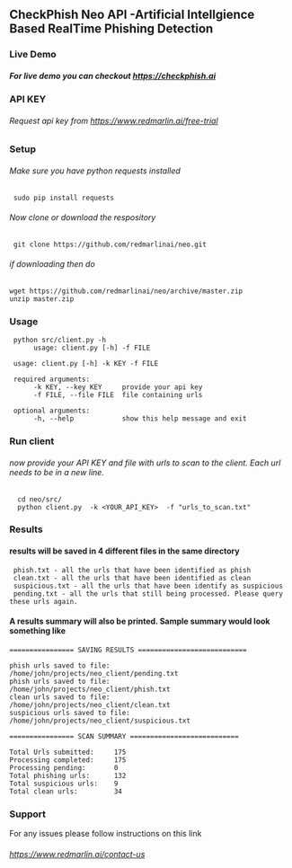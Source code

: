 ## CheckPhish Neo API -Artificial Intellgience Based RealTime Phishing Detection

### Live Demo
##### For live demo you can checkout https://checkphish.ai

### API KEY
###### Request api key from https://www.redmarlin.ai/free-trial



### Setup
###### Make sure you have python requests installed
     sudo pip install requests
###### Now clone or download the respository
     git clone https://github.com/redmarlinai/neo.git
###### if downloading then do
	wget https://github.com/redmarlinai/neo/archive/master.zip
	unzip master.zip
      
        
### Usage
     python src/client.py -h
          usage: client.py [-h] -f FILE

     usage: client.py [-h] -k KEY -f FILE
     
     required arguments:
          -k KEY, --key KEY     provide your api key
          -f FILE, --file FILE  file containing urls
          
     optional arguments:
          -h, --help            show this help message and exit
  


###  Run client     
###### now provide your API KEY and  file with urls to scan to the client. Each url needs to be in a new line.
      cd neo/src/
      python client.py  -k <YOUR_API_KEY>  -f "urls_to_scan.txt"


### Results
#### results will be saved in 4 different files in the same directory
     phish.txt - all the urls that have been identified as phish
     clean.txt - all the urls that have been identified as clean
     suspicious.txt - all the urls that have been identify as suspicious
     pending.txt - all the urls that still being processed. Please query these urls again.
     
#### A results summary will also be printed. Sample summary would look something like

	================ SAVING RESULTS ===========================

	phish urls saved to file:       /home/john/projects/neo_client/pending.txt
	phish urls saved to file:       /home/john/projects/neo_client/phish.txt
	clean urls saved to file:       /home/john/projects/neo_client/clean.txt
	suspicious urls saved to file:  /home/john/projects/neo_client/suspicious.txt

	================ SCAN SUMMARY ===========================

	Total Urls submitted:     175
	Processing completed:     175
	Processing pending:       0
	Total phishing urls:      132
	Total suspicious urls:    9
	Total clean urls:         34
	
###  Support
For any issues please follow instructions on this link
###### https://www.redmarlin.ai/contact-us
